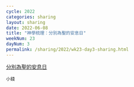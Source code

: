 ```yaml
---
cycle: 2022
categories: sharing
layout: sharing
date: 2022-06-08
title: "神學梳理：分別為聖的安息日"
weekNum: 23
dayNum: 3
permalink: /sharing/2022/wk23-day3-sharing.html
---
```


[分別為聖的安息日](https://eccseattle.github.io/media/sharing/2022/wk023/2022-06-08-bin.m4a)

`小錢`
